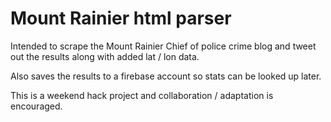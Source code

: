 # Mount Rainier html parser
Intended to scrape the Mount Rainier Chief of police crime blog and tweet out the results along with added lat / lon data.

Also saves the results to a firebase account so stats can be looked up later.


This is a weekend hack project and collaboration / adaptation is encouraged.